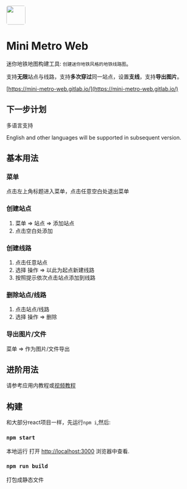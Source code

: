 
<img  style="border-radius: 5px" width="50" src="https://mini-metro-web.gitlab.io/app-icon.png">

# Mini Metro Web 
迷你地铁地图构建工具: `创建迷你地铁风格的地铁线路图`。

支持**无限**站点与线路，支持**多次穿过**同一站点，设置**支线**，支持**导出图片**。
   
[https://mini-metro-web.gitlab.io/](https://mini-metro-web.gitlab.io/)

## 下一步计划

多语言支持

English and other languages ​​will be supported in subsequent version.

##  基本用法

### 菜单
点击左上角标题进入菜单，点击任意空白处退出菜单

### 创建站点
 1. 菜单 => 站点 => 添加站点
 2. 点击空白处添加

### 创建线路
1. 点击任意站点
2. 选择 操作 => 以此为起点新建线路
3. 按照提示依次点击站点添加到线路

### 删除站点/线路
1. 点击站点/线路
2. 选择 操作 => 删除

### 导出图片/文件
菜单 => 作为图片/文件导出

## 进阶用法
请参考应用内教程或[视频教程](https://space.bilibili.com/8217854)

## 构建

和大部分react项目一样，先运行`npm i`,然后:

### `npm start`

本地运行
打开 [http://localhost:3000](http://localhost:3000) 浏览器中查看.

### `npm run build`

打包成静态文件
